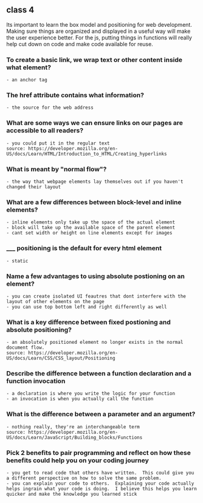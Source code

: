 ## class 4

Its important to learn the box model and positioning for web development.  Making sure things are organized and displayed in a useful way will make the user experience better.  For the js, putting things in functions will really help cut down on code and make code available for reuse.

### To create a basic link, we wrap text or other content inside what element?
    - an anchor tag

### The href attribute contains what information?
    - the source for the web address

### What are some ways we can ensure links on our pages are accessible to all readers?
    - you could put it in the regular text
    source: https://developer.mozilla.org/en-US/docs/Learn/HTML/Introduction_to_HTML/Creating_hyperlinks

### What is meant by "normal flow"?
    - the way that webpage elements lay themselves out if you haven't changed their layout

### What are a few differences between block-level and inline elements?
    - inline elements only take up the space of the actual element
    - block will take up the available space of the parent element
    - cant set width or height on line elements except for images

### ___ positioning is the default for every html element
    - static 

### Name a few advantages to using absolute postioning on an element?
    - you can create isolated UI feautres that dont interfere with the layout of other elements on the page
    - you can use top bottom left and right differently as well

### What is a key difference between fixed postioning and absolute positioning?
    - an absolutely positioned element no longer exists in the normal document flow.  
    source: https://developer.mozilla.org/en-US/docs/Learn/CSS/CSS_layout/Positioning

### Describe the difference between a function declaration and a function invocation
    - a declaration is where you write the logic for your function
    - an invocation is when you actually call the function

### What is the difference between a parameter and an argument?
    - nothing really, they're an interchangeable term
    source: https://developer.mozilla.org/en-US/docs/Learn/JavaScript/Building_blocks/Functions


### Pick 2 benefits to pair programming and reflect on how these benefits could help you on your coding journey
    - you get to read code that others have written.  This could give you a different perspective on how to solve the same problem.  
    - you can explain your code to others.  Explaining your code actually helps ingrain what your code is doing.  I believe this helps you learn quicker and make the knowledge you learned stick